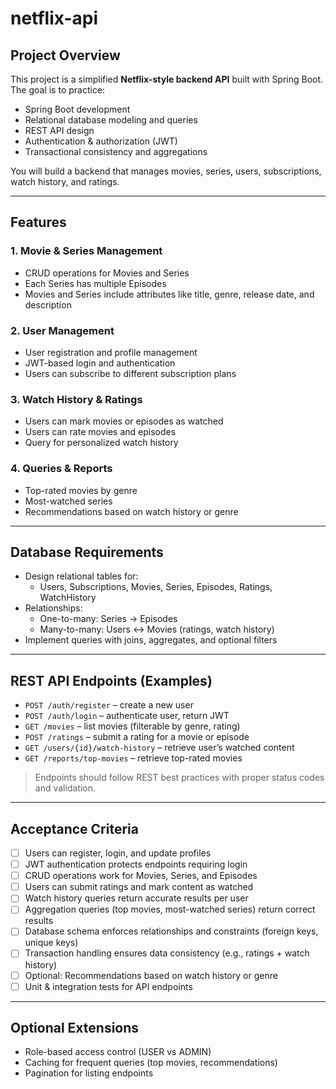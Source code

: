 # netflix-api

## Project Overview
This project is a simplified **Netflix-style backend API** built with Spring Boot. The goal is to practice:

- Spring Boot development
- Relational database modeling and queries
- REST API design
- Authentication & authorization (JWT)
- Transactional consistency and aggregations

You will build a backend that manages movies, series, users, subscriptions, watch history, and ratings.

---

## Features

### 1. Movie & Series Management
- CRUD operations for Movies and Series
- Each Series has multiple Episodes
- Movies and Series include attributes like title, genre, release date, and description

### 2. User Management
- User registration and profile management
- JWT-based login and authentication
- Users can subscribe to different subscription plans

### 3. Watch History & Ratings
- Users can mark movies or episodes as watched
- Users can rate movies and episodes
- Query for personalized watch history

### 4. Queries & Reports
- Top-rated movies by genre
- Most-watched series
- Recommendations based on watch history or genre

---

## Database Requirements
- Design relational tables for:
    - Users, Subscriptions, Movies, Series, Episodes, Ratings, WatchHistory
- Relationships:
    - One-to-many: Series → Episodes
    - Many-to-many: Users ↔ Movies (ratings, watch history)
- Implement queries with joins, aggregates, and optional filters

---

## REST API Endpoints (Examples)
- `POST /auth/register` – create a new user
- `POST /auth/login` – authenticate user, return JWT
- `GET /movies` – list movies (filterable by genre, rating)
- `POST /ratings` – submit a rating for a movie or episode
- `GET /users/{id}/watch-history` – retrieve user’s watched content
- `GET /reports/top-movies` – retrieve top-rated movies

> Endpoints should follow REST best practices with proper status codes and validation.

---

## Acceptance Criteria

- [ ] Users can register, login, and update profiles
- [ ] JWT authentication protects endpoints requiring login
- [ ] CRUD operations work for Movies, Series, and Episodes
- [ ] Users can submit ratings and mark content as watched
- [ ] Watch history queries return accurate results per user
- [ ] Aggregation queries (top movies, most-watched series) return correct results
- [ ] Database schema enforces relationships and constraints (foreign keys, unique keys)
- [ ] Transaction handling ensures data consistency (e.g., ratings + watch history)
- [ ] Optional: Recommendations based on watch history or genre
- [ ] Unit & integration tests for API endpoints

---

## Optional Extensions
- Role-based access control (USER vs ADMIN)
- Caching for frequent queries (top movies, recommendations)
- Pagination for listing endpoints  
